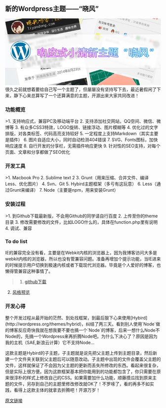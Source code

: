 <h2>新的Wordpress主题——“晓风”</h2>
<img src="https://raw.githubusercontent.com/liyaodong/hybrid-dongdong/master/images/banner.jpg">
很久之前就想着要给自己写一个主题了，但屡屡没有坚持写下去，最近暑假闲了下来，静下心来总算写了一个还算满意的主题，开源出来大家共同改进！
<h3>功能概览</h3>
>1. 支持响应式，兼容PC及移动端平台
2. 支持添加社交网站，QQ空间、微信、微博等
3. 有众多CSS3特效，LOGO旋转、链接浮动、图片模糊等
4. 优化过的文字排版，对各类标签、代码高亮支持较好
5. 一定程度上支持Markdown（其实主要是插件）
6. 图片自适应大小，同时自动检测404错误
7. SVG、Fonts图标，加快响应速度
8. 自行开发的分享栏，无需插件响应更快
9. 针对性的SEO支持，对每个页面、文章和分享都做了SEO优化

<h3>开发工具</h3>
>1. Macbook Pro 
2. Sublime text 2
3. Grunt（用来压缩、合并文件、编译Less、优化图片）
4. Svn、Git
5. Hybird主题框架（多亏有这玩意）
6. Less（通过Grunt来编译）
7. Node（主要是npm，用来安装Grunt）

<h3>安装过程</h3>
>1. 到Github下载最新版，不会用Github的同学请自行百度
2. 上传至你的theme目录
3. 修改需要修改的文件，比如LOGO什么的，具体在function.php里有说明
4. 调试、兼容

<h3>To do list</h3>
IE的兼容完全没有看，主要是在Webkit内核的浏览器上，因为我博客访问大多是webkit内核的浏览器，所以也没有管兼容问题。准备再增加个提示功能，当IE进来的时候提示用户切换到极速内核或者下载现代浏览器。毕竟是个人爱好的博客，也懒得管兼容这种事情了。

>1. [github下载](https://github.com/liyaodong/hybird-dongdong)
2. [风格预览](http://liyaodong.com)

<h3>开发心得</h3>
整个开发过程从最开始的茫然、到处找框架，到最后狠下心来使用[Hybird](http://wordpress.org/themes/hybrid)，纠结了两三天。看到别人使用`Node`做的博客反应奇快我就在想我要不要也搞一个`Node`的博客，后来一想什么Node不Node的，先搞一个Wordpress来再折腾Node吧。为什么下决心了？原因是因为我的主机（SAE,新浪云计算）它不支持Node...

这款主题是Hybird的子主题，子主题就是说先把父主题上传到主题目录，然后新建一个文件夹关联到父主题后可以随意改动。子主题中出现的文件会覆盖父主题的文件，这样就保证了不会因为父主题的更新而丢失所修改的东西。看起来很复杂，但是实际上很方便。因为这款框架基本把你能用到的功能都包含了，你只需要在原来很淳朴的样式上修改自己的CSS。如果需要加什么功能，顺藤摸瓜找到原来主题的文件，另存到自己的主题里修改修改就OK了！不罗嗦了，看的再多不如实践，看得上这款主体的就拿去折腾吧！开源万岁！

[原文链接](http://liyaodong.sinaapp.com/1457.html)

